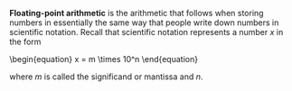 **Floating-point arithmetic** is the arithmetic that follows when storing numbers in essentially the same way that people write down numbers in scientific notation. Recall that scientific notation represents a number $x$ in the form

\begin{equation}
x = m \times 10^n
\end{equation}

where $m$ is called the significand or mantissa and $n$.